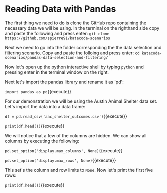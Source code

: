 # Reading Data with Pandas

The first thing we need to do is clone the GitHub repo containing the necessary data we will be using. In the terminal on the righthand side copy and paste the following and press enter:
`git clone https://github.com/spierre91/katacoda-scenarios`

Next we need to go into the folder corresponding the the data selection and filtering scenario. Copy and paste the folloing and press enter:
`cd katacoda-scenarios/pandas-data-selection-and-filtering/`

Now let's open up the python interactive shell by typing `python` and pressing enter in the terminal window on the right.

Next let's import the pandas library and rename it as 'pd':

`import pandas as pd`{{execute}}

For our demonstration we will be using the Austin Animal Shelter data set. Let's import the data into a data frame:

`df = pd.read_csv('aac_shelter_outcomes.csv')`{{execute}}

`print(df.head())`{{execute}}

We will notice that a few of the columns are hidden. We can show all columns by executing the following:

`pd.set_option('display.max_columns', None)`{{execute}}

`pd.set_option('display.max_rows', None)`{{execute}}

This set's the column and row limits to `None`. Now let's print the first five rows:

`print(df.head())`{{execute}}


